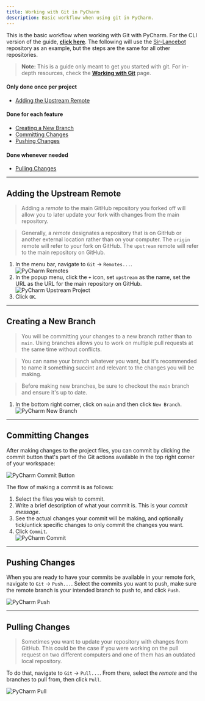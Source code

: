 ```yaml
---
title: Working with Git in PyCharm
description: Basic workflow when using git in PyCharm.
---
```


This is the basic workflow when working with Git with PyCharm. For the CLI version of the guide, [**click here**](../cli).
The following will use the [Sir-Lancebot](https://github.com/python-discord/sir-lancebot/) repository as an example, but the steps are the same for all other repositories.

> **Note:** This is a guide only meant to get you started with git. For in-depth resources, check the [**Working with Git**](wiki:/contributing/working-with-git/) page.

#### Only done once per project
* [Adding the Upstream Remote](adding-the-upstream-remote)

#### Done for each feature
* [Creating a New Branch](creating-a-new-branch)
* [Committing Changes](committing-changes)
* [Pushing Changes](pushing-changes)

#### Done whenever needed
* [Pulling Changes](pulling-changes)

---

## Adding the Upstream Remote
> Adding a *remote* to the main GitHub repository you forked off will allow you to later update your fork with changes from the main repository.

> Generally, a *remote* designates a repository that is on GitHub or another external location rather than on your computer. The `origin` remote will refer to your fork on GitHub. The `upstream` remote will refer to the main repository on GitHub.

1. In the menu bar, navigate to `Git` -> `Remotes...`.<br>
![PyCharm Remotes](/static/images/content/contributing/pycharm_remotes.png)
2. In the popup menu, click the `+` icon, set `upstream` as the name, set the URL as the URL for the main repository on GitHub.<br>
![PyCharm Upstream Project](/static/images/content/contributing/pycharm_upstream.png)
3. Click `OK`.

---

## Creating a New Branch
> You will be committing your changes to a new branch rather than to `main`. Using branches allows you to work on multiple pull requests at the same time without conflicts.

> You can name your branch whatever you want, but it's recommended to name it something succint and relevant to the changes you will be making.

> Before making new branches, be sure to checkout the `main` branch and ensure it's up to date.

1. In the bottom right corner, click on `main` and then click `New Branch`.<br>
![PyCharm New Branch](/static/images/content/contributing/pycharm_branch.png)

---

## Committing Changes
After making changes to the project files, you can commit by clicking the commit button that's part of the Git actions available in the top right corner of your workspace:

![PyCharm Commit Button](/static/images/content/contributing/pycharm_commit_button.png)

The flow of making a commit is as follows:

1. Select the files you wish to commit.
2. Write a brief description of what your commit is. This is your *commit message*.
3. See the actual changes your commit will be making, and optionally tick/untick specific changes to only commit the changes you want.
4. Click `Commit`.<br>
![PyCharm Commit](/static/images/content/contributing/pycharm_commit.png)

---

## Pushing Changes
When you are ready to have your commits be available in your remote fork, navigate to `Git` -> `Push...`.
Select the commits you want to push, make sure the remote branch is your intended branch to push to, and click `Push`.

![PyCharm Push](/static/images/content/contributing/pycharm_push.png)

---

## Pulling Changes
> Sometimes you want to update your repository with changes from GitHub. This could be the case if you were working on the pull request on two different computers and one of them has an outdated local repository.

To do that, navigate to `Git` -> `Pull...`. From there, select the *remote* and the branches to pull from, then click `Pull`.

![PyCharm Pull](/static/images/content/contributing/pycharm_pull.png)
